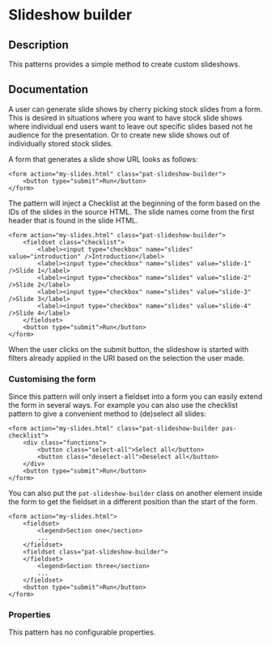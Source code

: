 # Slideshow builder

## Description
This patterns provides a simple method to create custom slideshows.

## Documentation

A user can generate slide shows by cherry picking stock slides from a form. This is desired in situations where you want to have stock slide shows where individual end users want to leave out specific slides based not he audience for the presentation. Or to create new slide shows out of individually stored stock slides. 

A form that generates a slide show URL looks as follows:

    <form action="my-slides.html" class="pat-slideshow-builder">
        <button type="submit">Run</button>
    </form>

The pattern will inject a Checklist at the beginning of the form based on the IDs of the slides in the source HTML. The slide names come from the first header that is found in the slide HTML.

    <form action="my-slides.html" class="pat-slideshow-builder">
        <fieldset class="checklist">
            <label><input type="checkbox" name="slides" value="introduction" />Introduction</label>
            <label><input type="checkbox" name="slides" value="slide-1" />Slide 1</label>
            <label><input type="checkbox" name="slides" value="slide-2" />Slide 2</label>
            <label><input type="checkbox" name="slides" value="slide-3" />Slide 3</label>
            <label><input type="checkbox" name="slides" value="slide-4" />Slide 4</label>
        </fieldset>
        <button type="submit">Run</button>
    </form>
    
When the user clicks on the submit button, the slideshow is started with filters already applied in the URI based on the selection the user made.

### Customising the form

Since this pattern will only insert a fieldset into a form you can easily extend the form in several ways. For example you can also use the checklist pattern to give a convenient method to (de)select all slides:

    <form action="my-slides.html" class="pat-slideshow-builder pas-checklist">
        <div class="functions">
            <button class="select-all">Select all</button>
            <button class="deselect-all">Deselect all</button>
        </div>
        <button type="submit">Run</button>
    </form>

You can also put the `pat-slideshow-builder` class on another element inside the form to get the fieldset in a different position than the start of the form.

    <form action="my-slides.html">
        <fieldset>
            <legend>Section one</section>
            ...
        </fieldset>
        <fieldset class="pat-slideshow-builder">
        </fieldset>
            <legend>Section three</section>
            ...
        </fieldset>
        <button type="submit">Run</button>
    </form>

### Properties

This pattern has no configurable properties.

